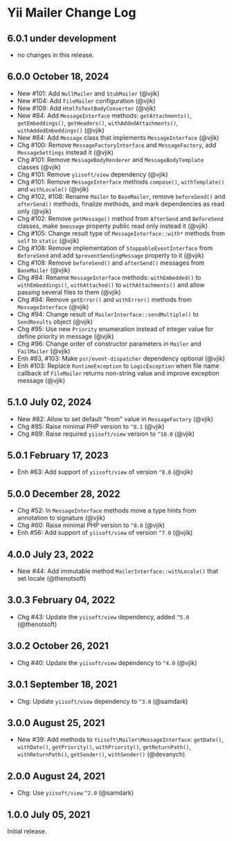 # Yii Mailer Change Log

## 6.0.1 under development

- no changes in this release.

## 6.0.0 October 18, 2024

- New #101: Add `NullMailer` and `StubMailer` (@vjik)
- New #104: Add `FileMailer` configuration (@vjik)
- New #109: Add `HtmlToTextBodyConverter` (@vjik)
- New #84: Add `MessageInterface` methods: `getAttachments()`,  `getEmbeddings()`, `getHeaders()`,
  `withAddedAttachments()`, `withAddedEmbeddings()` (@vjik)
- New #84: Add `Message` class that implements `MessageInterface` (@vjik)
- Chg #100: Remove `MessageFactoryInterface` and `MessageFactory`, add `MessageSettings` instead it (@vjik)
- Chg #101: Remove `MessageBodyRenderer` and `MessageBodyTemplate` classes (@vjik)
- Chg #101: Remove `yiisoft/view` dependency (@vjik)
- Chg #101: Remove `MessageInterface` methods `compose()`, `withTemplate()` and `withLocale()` (@vjik)
- Chg #102, #108: Rename `Mailer` to `BaseMailer`, remove `beforeSend()` and `afterSend()` methods, finalize methods,
  and mark dependencies as read only (@vjik)
- Chg #102: Remove `getMessage()` method from `AfterSend` and `BeforeSend` classes, make `$message` property public
 read only instead it (@vjik)
- Chg #105: Change result type of `MessageInterface::with*` methods from `self` to `static` (@vjik)
- Chg #108: Remove implementation of `StoppableEventInterface` from `BeforeSend` and add `$preventSendingMessage`
  property to it (@vjik)
- Chg #108: Remove `beforeSend()` and `afterSend()` messages from `BaseMailer` (@vjik)
- Chg #84: Rename `MessageInterface` methods: `withEmbedded()` to `withEmbeddings()`, `withAttached()`
  to `withAttachments()` and allow passing several files to them (@vjik)
- Chg #94: Remove `getError()` and `withError()` methods from `MessageInterface` (@vjik)
- Chg #94: Change result of `MailerInterface::sendMultiple()` to `SendResults` object (@vjik)
- Chg #95: Use new `Priority` enumeration instead of integer value for define priority in message (@vjik)
- Chg #96: Change order of constructor parameters in `Mailer` and `FailMailer` (@vjik)
- Enh #83, #103: Make `psr/event-dispatcher` dependency optional (@vjik)
- Enh #103: Replace `RuntimeException` to `LogicException` when file name callback of `FileMailer` returns non-string
  value and improve exception message (@vjik)

## 5.1.0 July 02, 2024

- New #82: Allow to set default "from" value in `MessageFactory` (@vjik)
- Chg #85: Raise minimal PHP version to `^8.1` (@vjik)
- Chg #89: Raise required `yiisoft/view` version to `^10.0` (@vjik)

## 5.0.1 February 17, 2023

- Enh #63: Add support of `yiisoft/view` of version `^8.0` (@vjik)

## 5.0.0 December 28, 2022

- Chg #52: In `MessageInterface` methods move a type hints from annotation to signature (@vjik)
- Chg #60: Raise minimal PHP version to `^8.0` (@vjik)
- Enh #56: Add support of `yiisoft/view` of version `^7.0` (@vjik)

## 4.0.0 July 23, 2022

- New #44: Add immutable method `MailerInterface::withLocale()` that set locale (@thenotsoft)

## 3.0.3 February 04, 2022

- Chg #43: Update the `yiisoft/view` dependency, added `^5.0` (@thenotsoft)

## 3.0.2 October 26, 2021

- Chg #40: Update the `yiisoft/view` dependency to `^4.0` (@vjik)

## 3.0.1 September 18, 2021

- Chg: Update `yiisoft/view` dependency to `^3.0` (@samdark)

## 3.0.0 August 25, 2021

- New #39: Add methods to `Yiisoft\Mailer\MessageInterface`: `getDate()`, `withDate()`, `getPriority()`,
  `withPriority()`, `getReturnPath()`, `withReturnPath()`, `getSender()`, `withSender()` (@devanych)

## 2.0.0 August 24, 2021

- Chg: Use `yiisoft/view` `^2.0` (@samdark)

## 1.0.0 July 05, 2021

Initial release.
